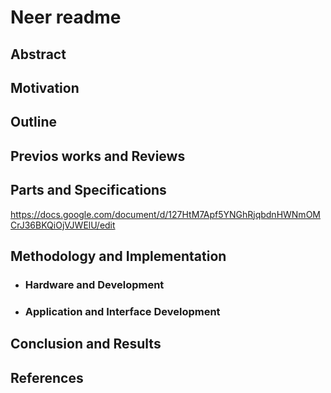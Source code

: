 # Neer readme
## Abstract
## Motivation
## Outline
## Previos works and Reviews 
## Parts and Specifications

https://docs.google.com/document/d/127HtM7Apf5YNGhRjqbdnHWNmOMCrJ36BKQiOjVJWElU/edit

## Methodology and Implementation 
- ### Hardware and Development
- ### Application and Interface Development 
## Conclusion and Results
## References
